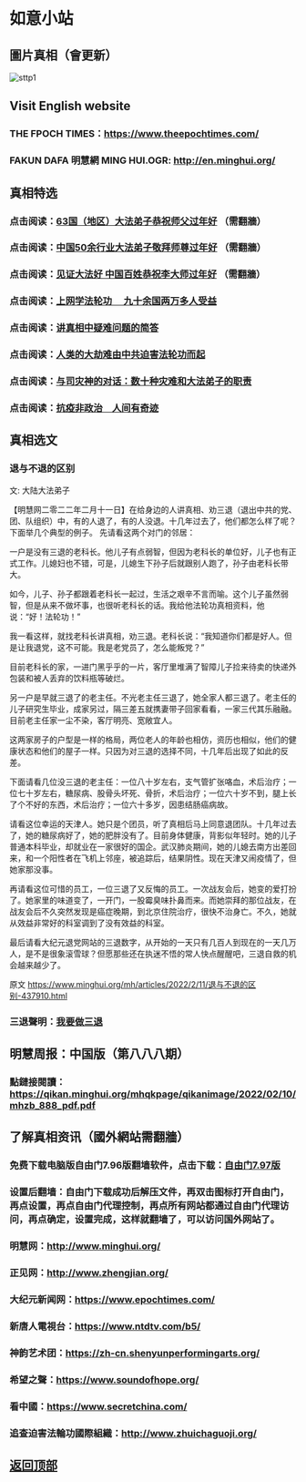 # 如意小站

## 圖片真相（會更新）

![sttp1](https://user-images.githubusercontent.com/79625284/153375664-a086f661-26ef-4368-89da-7bd20f405e71.jpg)

## Visit English website

### THE FPOCH TIMES：https://www.theepochtimes.com/

### FAKUN DAFA 明慧網 MING HUI.OGR: http://en.minghui.org/

## 真相特选

### 点击阅读：[63国（地区）大法弟子恭祝师父过年好](https://greetings.minghui.org/mh/articles/2022/2/1/63%E5%9B%BD%EF%BC%88%E5%9C%B0%E5%8C%BA%EF%BC%89%E5%A4%A7%E6%B3%95%E5%BC%9F%E5%AD%90%E6%81%AD%E7%A5%9D%E5%B8%88%E7%88%B6%E8%BF%87%E5%B9%B4%E5%A5%BD-438145.html?fbclid=IwAR3B4woqobiRdOiOoRZBs5JmreUPvSiukJ7ZzvPXlibkFyiS2kNMYXPwFbo) （需翻牆）

### 点击阅读：[中国50余行业大法弟子敬拜师尊过年好](https://greetings.minghui.org/mh/articles/2022/1/31/%E4%B8%AD%E5%9B%BD50%E4%BD%99%E8%A1%8C%E4%B8%9A%E5%A4%A7%E6%B3%95%E5%BC%9F%E5%AD%90%E6%95%AC%E6%8B%9C%E5%B8%88%E5%B0%8A%E8%BF%87%E5%B9%B4%E5%A5%BD-437915.html) （需翻牆）

### 点击阅读：[见证大法好 中国百姓恭祝李大师过年好](https://greetings.minghui.org/mh/articles/2022/1/29/%E8%A7%81%E8%AF%81%E5%A4%A7%E6%B3%95%E5%A5%BD-%E4%B8%AD%E5%9B%BD%E7%99%BE%E5%A7%93%E6%81%AD%E7%A5%9D%E6%9D%8E%E5%A4%A7%E5%B8%88%E8%BF%87%E5%B9%B4%E5%A5%BD-437838.html) （需翻牆）

### 点击阅读：[上网学法轮功 　九十余国两万多人受益](https://github.com/pinhe91/jcxw5/tree/main)

### 点击阅读：[讲真相中疑难问题的简答](https://github.com/pinhe91/jcxw3/tree/main)

### 点击阅读：[人类的大劫难由中共迫害法轮功而起](https://github.com/pinhe91/jcxw4/tree/main) 

### 点击阅读：[与司灾神的对话：数十种灾难和大法弟子的职责](https://github.com/pinhe91/jcxw1/tree/main) 

### 点击阅读：[抗疫非政治　人间有奇迹](https://github.com/pinhe91/jcxw2/tree/main) 

## 真相选文

### 退与不退的区别

文: 大陆大法弟子

【明慧网二零二二年二月十一日】在给身边的人讲真相、劝三退（退出中共的党、团、队组织）中，有的人退了，有的人没退。十几年过去了，他们都怎么样了呢？下面举几个典型的例子。
先请看这两个对门的邻居：

一户是没有三退的老科长。他儿子有点弱智，但因为老科长的单位好，儿子也有正式工作。儿媳妇也不错，可是，儿媳生下孙子后就跟别人跑了，孙子由老科长带大。

如今，儿子、孙子都跟着老科长一起过，生活之艰辛不言而喻。这个儿子虽然弱智，但是从来不做坏事，也很听老科长的话。我给他法轮功真相资料，他说：“好！法轮功！”

我一看这样，就找老科长讲真相，劝三退。老科长说：“我知道你们都是好人。但是让我退党，这不可能。我是老党员了，怎么能叛党？”

目前老科长的家，一进门黑乎乎的一片，客厅里堆满了智障儿子捡来待卖的快递外包装和被人丢弃的饮料瓶等破烂。

另一户是早就三退了的老主任。不光老主任三退了，她全家人都三退了。老主任的儿子研究生毕业，成家另过，隔三差五就携妻带子回家看看，一家三代其乐融融。目前老主任家一尘不染，客厅明亮、宽敞宜人。

这两家房子的户型是一样的格局，两位老人的年龄也相仿，资历也相似，他们的健康状态和他们的屋子一样。只因为对三退的选择不同，十几年后出现了如此的反差。

下面请看几位没三退的老主任：一位八十岁左右，支气管扩张咯血，术后治疗；一位七十岁左右，糖尿病、股骨头坏死、骨折，术后治疗；一位六十岁不到，腿上长了个不好的东西，术后治疗；一位六十多岁，因患结肠癌病故。

请看这位幸运的天津人。她只是个团员，听了真相后马上同意退团队。十几年过去了，她的糖尿病好了，她的肥胖没有了。目前身体健康，背影似年轻时。她的儿子普通本科毕业，却就业在一家很好的国企。武汉肺炎期间，她的儿媳去南方出差回来，和一个阳性者在飞机上邻座，被追踪后，结果阴性。现在天津又闹疫情了，但她家那没事。

再请看这位可惜的员工，一位三退了又反悔的员工。一次战友会后，她变的爱打扮了。她家里的味道变了，一开门，一股霉臭味扑鼻而来。而她崇拜的那位战友，在战友会后不久突然发现是癌症晚期，到北京住院治疗，很快不治身亡。不久，她就从效益非常好的科室调到了没有效益的科室。

最后请看大纪元退党网站的三退数字，从开始的一天只有几百人到现在的一天几万人，是不是很象滚雪球？但愿那些还在执迷不悟的常人快点醒醒吧，三退自救的机会越来越少了。

原文 https://www.minghui.org/mh/articles/2022/2/11/退与不退的区别-437910.html

### 三退聲明：[我要做三退](https://tuidang.epochtimes.com/)

## 明慧周报：中国版（第八八八期）

### 點鏈接閱讀：https://qikan.minghui.org/mhqkpage/qikanimage/2022/02/10/mhzb_888_pdf.pdf

## 了解真相资讯（國外網站需翻牆）

### 免费下载电脑版自由门7.96版翻墙软件，点击下载：[自由门7.97版](https://github.com/pinhe91/tuiguang/files/6839679/fg797r.zip)

### 设置后翻墙：自由门下载成功后解压文件，再双击图标打开自由门，再点设置，再点自由门代理控制，再点所有网站都通过自由门代理访问，再点确定，设置完成，这样就翻墙了，可以访问国外网站了。

### 明慧网：http://www.minghui.org/

### 正见网：http://www.zhengjian.org/

### 大纪元新闻网：https://www.epochtimes.com/

### 新唐人電視台：https://www.ntdtv.com/b5/

### 神韵艺术团：https://zh-cn.shenyunperformingarts.org/

### 希望之聲：https://www.soundofhope.org/

### 看中國：https://www.secretchina.com/

### 追查迫害法輪功國際組織：http://www.zhuichaguoji.org/

## [返回顶部](https://git.io/Js3EY)
